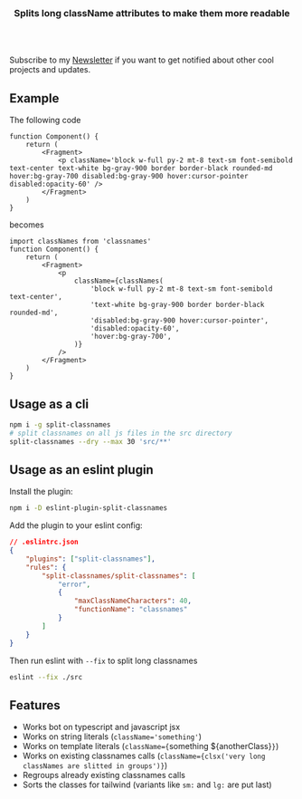 <div align='center'>
    <br/>
    <h3>Splits long className attributes to make them more readable</h3>
    <br/>
    <br/>
</div>

Subscribe to my [Newsletter](https://xmorse.xyz) if you want to get notified about other cool projects and updates.

## Example

The following code

```tsx
function Component() {
    return (
        <Fragment>
            <p className='block w-full py-2 mt-8 text-sm font-semibold text-center text-white bg-gray-900 border border-black rounded-md hover:bg-gray-700 disabled:bg-gray-900 hover:cursor-pointer disabled:opacity-60' />
        </Fragment>
    )
}
```

becomes

```tsx
import classNames from 'classnames'
function Component() {
    return (
        <Fragment>
            <p
                className={classNames(
                    'block w-full py-2 mt-8 text-sm font-semibold text-center',
                    'text-white bg-gray-900 border border-black rounded-md',
                    'disabled:bg-gray-900 hover:cursor-pointer',
                    'disabled:opacity-60',
                    'hover:bg-gray-700',
                )}
            />
        </Fragment>
    )
}
```

## Usage as a cli

```sh
npm i -g split-classnames
# split classnames on all js files in the src directory
split-classnames --dry --max 30 'src/**'
```

## Usage as an eslint plugin

Install the plugin:

```sh
npm i -D eslint-plugin-split-classnames
```

Add the plugin to your eslint config:

```json
// .eslintrc.json
{
    "plugins": ["split-classnames"],
    "rules": {
        "split-classnames/split-classnames": [
            "error",
            {
                "maxClassNameCharacters": 40,
                "functionName": "classnames"
            }
        ]
    }
}
```

Then run eslint with `--fix` to split long classnames

```sh
eslint --fix ./src
```

## Features

-   Works bot on typescript and javascript jsx
-   Works on string literals (`className='something'`)
-   Works on template literals (`className={`something ${anotherClass}`}`)
-   Works on existing classnames calls (`className={clsx('very long classNames are slitted in groups')}`)
-   Regroups already existing classnames calls
-   Sorts the classes for tailwind (variants like `sm:` and `lg:` are put last)
